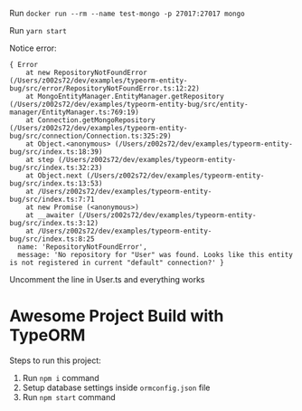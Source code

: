 Run
`docker run --rm --name test-mongo -p 27017:27017 mongo`

Run `yarn start`

Notice error:

```
{ Error
    at new RepositoryNotFoundError (/Users/z002s72/dev/examples/typeorm-entity-bug/src/error/RepositoryNotFoundError.ts:12:22)
    at MongoEntityManager.EntityManager.getRepository (/Users/z002s72/dev/examples/typeorm-entity-bug/src/entity-manager/EntityManager.ts:769:19)
    at Connection.getMongoRepository (/Users/z002s72/dev/examples/typeorm-entity-bug/src/connection/Connection.ts:325:29)
    at Object.<anonymous> (/Users/z002s72/dev/examples/typeorm-entity-bug/src/index.ts:18:39)
    at step (/Users/z002s72/dev/examples/typeorm-entity-bug/src/index.ts:32:23)
    at Object.next (/Users/z002s72/dev/examples/typeorm-entity-bug/src/index.ts:13:53)
    at /Users/z002s72/dev/examples/typeorm-entity-bug/src/index.ts:7:71
    at new Promise (<anonymous>)
    at __awaiter (/Users/z002s72/dev/examples/typeorm-entity-bug/src/index.ts:3:12)
    at /Users/z002s72/dev/examples/typeorm-entity-bug/src/index.ts:8:25
  name: 'RepositoryNotFoundError',
  message: 'No repository for "User" was found. Looks like this entity is not registered in current "default" connection?' }
```

Uncomment the line in User.ts and everything works

# Awesome Project Build with TypeORM

Steps to run this project:

1.  Run `npm i` command
2.  Setup database settings inside `ormconfig.json` file
3.  Run `npm start` command
